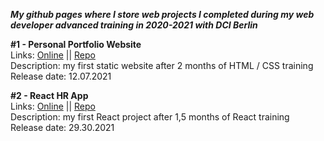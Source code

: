 **_My github pages where I store web projects I completed during my web developer advanced training in 2020-2021 with DCI Berlin_**

**#1 - Personal Portfolio Website**  
Links: [Online](https://y-schulte.github.io/pages/portfolio/) || [Repo](https://github.com/y-schulte/pages/tree/main/portfolio)  
Description: my first static website after 2 months of HTML / CSS training  
Release date: 12.07.2021

**#2 - React HR App**  
Links: [Online](https://y-schulte.github.io/react-hr-app) || [Repo](https://github.com/y-schulte/react-hr-app)  
Description: my first React project after 1,5 months of React training  
Release date: 29.30.2021
